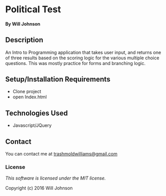 # Political Test

#### By Will Johnson

## Description

An Intro to Programming application that takes user input, and returns one of three results based on the scoring logic for the various multiple choice questions. This was mostly practice for forms and branching logic.

## Setup/Installation Requirements

* Clone project
* open Index.html

## Technologies Used

* Javascript/JQuery

## Contact
You can contact me at trashmoldwilliams@gmail.com

### License

*This software is licensed under the MIT license.*

Copyright (c) 2016 Will Johnson

